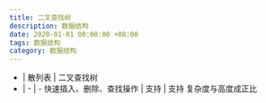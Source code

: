 ```yaml
---
title: 二叉查找树
description: 数据结构
date: 2020-01-01 00:00:00 +08:00
tags: 数据结构
category: 数据结构
---
```


- | 散列表 | 二叉查找树
- | - | -
快速插入、删除、查找操作 | 支持 | 支持 复杂度与高度成正比